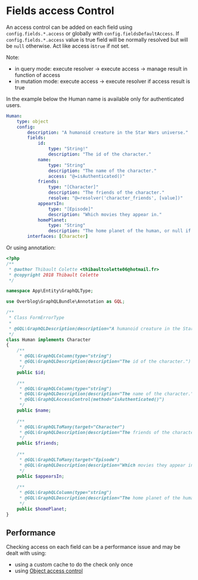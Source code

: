 Fields access Control
======================

An access control can be added on each field using `config.fields.*.access` or globally with `config.fieldsDefaultAccess`.
If `config.fields.*.access` value is true field will be normally resolved but will be `null` otherwise.
Act like access is`true` if not set.

Note: 
- in query mode: execute resolver -> execute access -> manage result in function of access
- in mutation mode: execute access -> execute resolver if access result is true

In the example below the Human name is available only for authenticated users.

```yaml
Human:
    type: object
    config:
        description: "A humanoid creature in the Star Wars universe."
        fields:
            id:
                type: "String!"
                description: "The id of the character."
            name:
                type: "String"
                description: "The name of the character."
                access: "@=isAuthenticated()"
            friends:
                type: "[Character]"
                description: "The friends of the character."
                resolve: "@=resolver('character_friends', [value])"
            appearsIn:
                type: "[Episode]"
                description: "Which movies they appear in."
            homePlanet:
                type: "String"
                description: "The home planet of the human, or null if unknown."
        interfaces: [Character]
```

Or using annotation:

```php
<?php
/**
 * @author Thibault Colette <thibaultcolette06@hotmail.fr>
 * @copyright 2018 Thibault Colette
 */

namespace App\Entity\GraphQLType;

use Overblog\GraphQLBundle\Annotation as GQL;

/**
 * Class FormErrorType
 *
 * @GQL\GraphQLDescription(description="A humanoid creature in the Star Wars universe.")
 */
class Human implements Character
{
    /**
     * @GQL\GraphQLColumn(type="string")
     * @GQL\GraphQLDescription(description="The id of the character.")
     */
    public $id;

    /**
     * @GQL\GraphQLColumn(type="string")
     * @GQL\GraphQLDescription(description="The name of the character.")
     * @GQL\GraphQLAccessControl(method="isAuthenticated()")
     */
    public $name;
    
    /**
     * @GQL\GraphQLToMany(target="Character")
     * @GQL\GraphQLDescription(description="The friends of the character.")
     */
    public $friends;
    
    /**
     * @GQL\GraphQLToMany(target="Episode")
     * @GQL\GraphQLDescription(description="Which movies they appear in.")
     */
    public $appearsIn;
    
    /**
     * @GQL\GraphQLColumn(type="string")
     * @GQL\GraphQLDescription(description="The home planet of the human, or null if unknown.")
     */
    public $homePlanet;
}
```


Performance
-----------
Checking access on each field can be a performance issue and may be dealt with using:
- using a custom cache to do the check only once
- using [Object access control](object-access-control.md)
